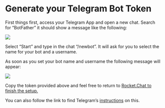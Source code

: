 # Generate your Telegram Bot Token

First things first, access your Telegram App and open a new chat. Search for “BotFather” it should show a message like the following:

![](../../../../../../.gitbook/assets/2021-11-28\_20-19-31.png)

Select “Start” and type in the chat “/newbot”. It will ask for you to select the name for your bot and a username.

As soon as you set your bot name and username the following message will appear:

![](<../../../../../../.gitbook/assets/2021-11-28\_20-21-07 (1).png>)

Copy the token provided above and feel free to return to [Rocket.Chat to finish the setup.](https://docs.rocket.chat/guides/app-guides/omnichannel-apps/telegram-app/telegram-app-configuration)

You can also follow the link to find Telegram’s [instructions](https://core.telegram.org/bots#6-botfather) on this.
